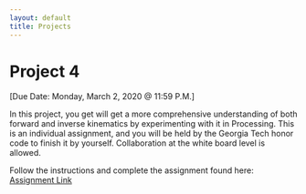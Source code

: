 ```yaml
---
layout: default
title: Projects
---
```


# Project 4
[Due Date: Monday, March 2, 2020 @ 11:59 P.M.]  

In this project, you get will get a more comprehensive understanding of both forward and inverse kinematics by experimenting with it in Processing. This is an individual assignment, and you will be held by the Georgia Tech honor code to finish it by yourself. Collaboration at the white board level is allowed.  

Follow the instructions and complete the assignment found here: [Assignment Link](https://colab.research.google.com/drive/1UO5_-Ufm3N2jSFC7uXkMQaKqUIL9eZzO)  
